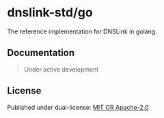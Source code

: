 # dnslink-std/go

The reference implementation for DNSLink in golang.

## Documentation

> Under active development

## License

Published under dual-license: [MIT OR Apache-2.0](./LICENSE)
